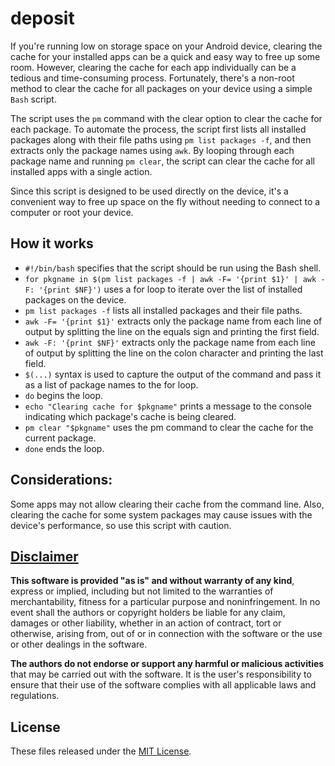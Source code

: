 # deposit
If you're running low on storage space on your Android device, clearing the cache for your installed apps can be a quick and easy way to free up some room. However, clearing the cache for each app individually can be a tedious and time-consuming process. Fortunately, there's a non-root method to clear the cache for all packages on your device using a simple `Bash` script.

The script uses the `pm` command with the clear option to clear the cache for each package. To automate the process, the script first lists all installed packages along with their file paths using `pm list packages -f`, and then extracts only the package names using `awk`. By looping through each package name and running `pm clear`, the script can clear the cache for all installed apps with a single action.

Since this script is designed to be used directly on the device, it's a convenient way to free up space on the fly without needing to connect to a computer or root your device.

## How it works
- `#!/bin/bash` specifies that the script should be run using the Bash shell.
- `for pkgname in $(pm list packages -f | awk -F= '{print $1}' | awk -F: '{print $NF}')`
uses a for loop to iterate over the list of installed packages on the device.
- `pm list packages -f` lists all installed packages and their file paths.
- `awk -F= '{print $1}'` extracts only the package name from each line of output by splitting the line on the equals sign and printing the first field.
- `awk -F: '{print $NF}'` extracts only the package name from each line of output by splitting the line on the colon character and printing the last field.
- `$(...)` syntax is used to capture the output of the command and pass it as a list of package names to the for loop.
- `do` begins the loop.
- `echo "Clearing cache for $pkgname"` prints a message to the console indicating which package's cache is being cleared.
- `pm clear "$pkgname"` uses the pm command to clear the cache for the current package.
- `done` ends the loop.

## Considerations:
Some apps may not allow clearing their cache from the command line. Also, clearing the cache for some system packages may cause issues with the device's performance, so use this script with caution.

## [Disclaimer](DISCLAIMER)
**This software is provided "as is" and without warranty of any kind**, express or implied, including but not limited to the warranties of merchantability, fitness for a particular purpose and noninfringement. In no event shall the authors or copyright holders be liable for any claim, damages or other liability, whether in an action of contract, tort or otherwise, arising from, out of or in connection with the software or the use or other dealings in the software.

**The authors do not endorse or support any harmful or malicious activities** that may be carried out with the software. It is the user's responsibility to ensure that their use of the software complies with all applicable laws and regulations.

## License

These files released under the [MIT License](LICENSE).
